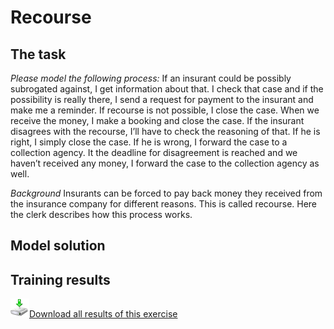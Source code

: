 # Recourse

## The task

*Please model the following process:*
If an insurant could be possibly subrogated against, I get information about that. I check that case and if the possibility is really there, I send a request for payment to the insurant and make me a reminder. If recourse is not possible, I close the case.
When we receive the money, I make a booking and close the case. If the insurant disagrees with the recourse, I’ll have to check the reasoning of that. If he is right, I simply close the case. If he is wrong, I forward the case to a collection agency.
It the deadline for disagreement is reached and we haven’t received any money, I forward the case to the collection agency as well.

*Background*
Insurants can be forced to pay back money they received from the insurance company for different reasons. This is called recourse. Here the clerk describes how this process works.

## Model solution


## Training results

<a href="/site/static/02-recourse.zip"><img src="img/download.png" style="width:30px;height:30px;border:0;" />Download all results of this exercise</a>

